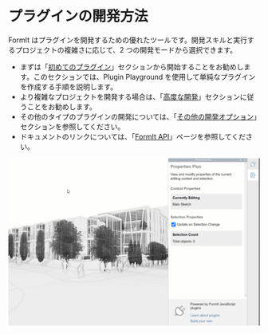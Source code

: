 # プラグインの開発方法

FormIt はプラグインを開発するための優れたツールです。開発スキルと実行するプロジェクトの複雑さに応じて、2 つの開発モードから選択できます。&#x20;

* まずは「[初めてのプラグイン](your-first-plugin/)」セクションから開始することをお勧めします。このセクションでは、Plugin Playground を使用して単純なプラグインを作成する手順を説明します。
* より複雑なプロジェクトを開発する場合は、「[高度な開発](advanced-development/)」セクションに従うことをお勧めします。
* その他のタイプのプラグインの開発については、「[その他の開発オプション](additional-development-options/)」セクションを参照してください。
* ドキュメントのリンクについては、「[FormIt API](useful-links.md)」ページを参照してください。

![](../../.gitbook/assets/g5.gif)
